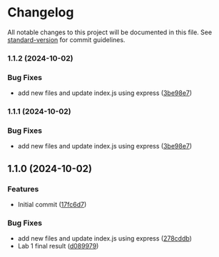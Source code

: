 # Changelog

All notable changes to this project will be documented in this file. See [standard-version](https://github.com/conventional-changelog/standard-version) for commit guidelines.

### 1.1.2 (2024-10-02)


### Bug Fixes

* add new files and update index.js using express ([3be98e7](https://github.com/Macbucheron1/fall2024-webtech-101/commit/3be98e7a7abba889a6d0cf3f8db9cb810238040b))

### 1.1.1 (2024-10-02)


### Bug Fixes

* add new files and update index.js using express ([3be98e7](https://github.com/Macbucheron1/fall2024-webtech-101/commit/3be98e7a7abba889a6d0cf3f8db9cb810238040b))

## 1.1.0 (2024-10-02)


### Features

* Initial commit ([17fc6d7](https://github.com/Macbucheron1/fall2024-webtech-101/commit/17fc6d72c4717896f61f803577adb19332567f10))


### Bug Fixes

* add new files and update index.js using express ([278cddb](https://github.com/Macbucheron1/fall2024-webtech-101/commit/278cddbb95f2e866a190bcf1c767127be31ae2b3))
* Lab  1 final result ([d089979](https://github.com/Macbucheron1/fall2024-webtech-101/commit/d089979406cd8cf8d2fec597dcc4d6178f6e446b))
